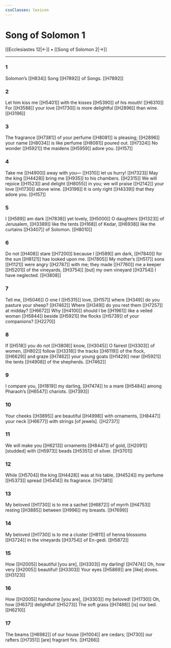 ```yaml
---
cssClasses: lexicon
---
```


# Song of Solomon 1

[[Ecclesiastes 12|←]] • [[Song of Solomon 2|→]]

---

### 1
Solomon’s [[H834]] Song [[H7892]] of Songs. [[H7892]]

### 2
Let him kiss me [[H5401]] with the kisses [[H5390]] of his mouth! [[H6310]] For [[H3588]] your love [[H1730]] is more delightful [[H2896]] than wine. [[H3196]]

### 3
The fragrance [[H7381]] of your perfume [[H8081]] is pleasing; [[H2896]] your name [[H8034]] is like perfume [[H8081]] poured out. [[H7324]] No wonder [[H5921]] the maidens [[H5959]] adore you. [[H157]]

### 4
Take me [[H4900]] away with you— [[H310]] let us hurry! [[H7323]] May the king [[H4428]] bring me [[H935]] to his chambers. [[H2315]] We will rejoice [[H1523]] and delight [[H8055]] in you;  we will praise [[H2142]] your love [[H1730]] above wine. [[H3196]] It is only right [[H4339]] that they adore you. [[H157]]

### 5
I [[H589]] am dark [[H7838]] yet lovely, [[H5000]] O daughters [[H1323]] of Jerusalem, [[H3389]] like the tents [[H168]] of Kedar, [[H6938]] like the curtains [[H3407]] of Solomon. [[H8010]]

### 6
Do not [[H408]] stare [[H7200]] because I [[H589]] am dark, [[H7840]] for the sun [[H8121]] has looked upon me. [[H7805]] My mother’s [[H517]] sons [[H1121]] were angry [[H2787]] with me;  they made [[H7760]] me a keeper [[H5201]] of the vineyards, [[H3754]] [but] my own vineyard [[H3754]] I have neglected. [[H3808]]

### 7
Tell me, [[H5046]] O one  I [[H5315]] love, [[H157]] where [[H349]] do you pasture your sheep? [[H7462]] Where [[H349]] do you rest them [[H7257]] at midday? [[H6672]] Why [[H4100]] should I be [[H1961]] like a veiled woman [[H5844]] beside [[H5921]] the flocks [[H5739]] of your companions? [[H2270]]

### 8
If [[H518]] you do not [[H3808]] know, [[H3045]] O fairest [[H3303]] of women, [[H802]] follow [[H3318]] the tracks [[H6119]] of the flock, [[H6629]] and graze [[H7462]] your young goats [[H1429]] near [[H5921]] the tents [[H4908]] of the shepherds. [[H7462]]

### 9
I compare you, [[H1819]] my darling, [[H7474]] to a mare [[H5484]] among Pharaoh’s [[H6547]] chariots. [[H7393]]

### 10
Your cheeks [[H3895]] are beautiful [[H4998]] with ornaments, [[H8447]] your neck [[H6677]] with strings [of jewels]. [[H2737]]

### 11
We will make you [[H6213]] ornaments [[H8447]] of gold, [[H2091]] [studded] with [[H5973]] beads [[H5351]] of silver. [[H3701]]

### 12
While [[H5704]] the king [[H4428]] was at his table, [[H4524]] my perfume [[H5373]] spread [[H5414]] its fragrance. [[H7381]]

### 13
My beloved [[H1730]] is to me  a sachet [[H6872]] of myrrh [[H4753]] resting [[H3885]] between [[H996]] my breasts. [[H7699]]

### 14
My beloved [[H1730]] is to me  a cluster [[H811]] of henna blossoms [[H3724]] in the vineyards [[H3754]] of En-gedi. [[H5872]]

### 15
How [[H2005]] beautiful [you are], [[H3303]] my darling! [[H7474]] Oh, how very [[H2005]] beautiful! [[H3303]] Your eyes [[H5869]] are [like] doves. [[H3123]]

### 16
How [[H2005]] handsome [you are], [[H3303]] my beloved! [[H1730]] Oh, how [[H637]] delightful! [[H5273]] The soft grass [[H7488]] [is] our bed. [[H6210]]

### 17
The beams [[H6982]] of our house [[H1004]] are cedars; [[H730]] our rafters [[H7351]] [are] fragrant firs. [[H1266]]

